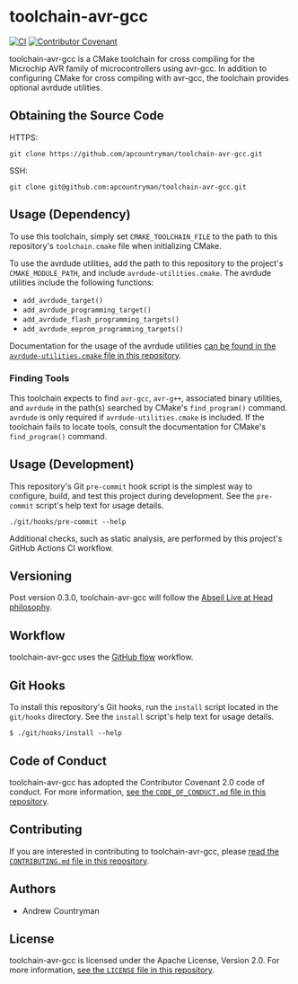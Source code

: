 # toolchain-avr-gcc

[![CI](https://github.com/apcountryman/toolchain-avr-gcc/actions/workflows/ci.yml/badge.svg)](https://github.com/apcountryman/toolchain-avr-gcc/actions/workflows/ci.yml)
[![Contributor Covenant](https://img.shields.io/badge/Contributor%20Covenant-2.0-4baaaa.svg)](CODE_OF_CONDUCT.md)

toolchain-avr-gcc is a CMake toolchain for cross compiling for the Microchip AVR family of
microcontrollers using avr-gcc.
In addition to configuring CMake for cross compiling with avr-gcc, the toolchain provides
optional avrdude utilities.

## Obtaining the Source Code

HTTPS:
```shell
git clone https://github.com/apcountryman/toolchain-avr-gcc.git
```
SSH:
```shell
git clone git@github.com:apcountryman/toolchain-avr-gcc.git
```

## Usage (Dependency)

To use this toolchain, simply set `CMAKE_TOOLCHAIN_FILE` to the path to this repository's
`toolchain.cmake` file when initializing CMake.

To use the avrdude utilities, add the path to this repository to the project's
`CMAKE_MODULE_PATH`, and include `avrdude-utilities.cmake`.
The avrdude utilities include the following functions:
- `add_avrdude_target()`
- `add_avrdude_programming_target()`
- `add_avrdude_flash_programming_targets()`
- `add_avrdude_eeprom_programming_targets()`

Documentation for the usage of the avrdude utilities [can be found in the
`avrdude-utilities.cmake` file in this repository](avrdude-utilities.cmake).

### Finding Tools

This toolchain expects to find `avr-gcc`, `avr-g++`, associated binary utilities, and
`avrdude` in the path(s) searched by CMake's `find_program()` command.
`avrdude` is only required if `avrdude-utilities.cmake` is included.
If the toolchain fails to locate tools, consult the documentation for CMake's
`find_program()` command.

## Usage (Development)

This repository's Git `pre-commit` hook script is the simplest way to configure, build,
and test this project during development.
See the `pre-commit` script's help text for usage details.
```shell
./git/hooks/pre-commit --help
```

Additional checks, such as static analysis, are performed by this project's GitHub Actions
CI workflow.

## Versioning

Post version 0.3.0, toolchain-avr-gcc will follow the [Abseil Live at Head
philosophy](https://abseil.io/about/philosophy).

## Workflow

toolchain-avr-gcc uses the [GitHub flow](https://guides.github.com/introduction/flow/)
workflow.

## Git Hooks

To install this repository's Git hooks, run the `install` script located in the
`git/hooks` directory.
See the `install` script's help text for usage details.
```
$ ./git/hooks/install --help
```

## Code of Conduct

toolchain-avr-gcc has adopted the Contributor Covenant 2.0 code of conduct.
For more information, [see the `CODE_OF_CONDUCT.md` file in this
repository](CODE_OF_CONDUCT.md).

## Contributing

If you are interested in contributing to toolchain-avr-gcc, please [read the
`CONTRIBUTING.md` file in this repository](CONTRIBUTING.md).

## Authors

- Andrew Countryman

## License

toolchain-avr-gcc is licensed under the Apache License, Version 2.0.
For more information, [see the `LICENSE` file in this repository](LICENSE).
